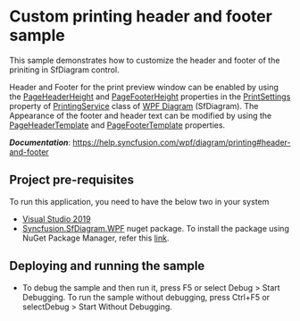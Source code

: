 # Custom printing header and footer sample

This sample demonstrates how to customize the header and footer of the priniting in SfDiagram control.

Header and Footer for the print preview window can be enabled by using the [PageHeaderHeight](https://help.syncfusion.com/cr/wpf/Syncfusion.Shared.Wpf~Syncfusion.Windows.Shared.Printing.PrintSettingsBase~PageHeaderHeight.html) and [PageFooterHeight](https://help.syncfusion.com/cr/wpf/Syncfusion.Shared.Wpf~Syncfusion.Windows.Shared.Printing.PrintSettingsBase~PageFooterHeight.html) properties in the [PrintSettings](https://help.syncfusion.com/cr/wpf/Syncfusion.SfDiagram.WPF~Syncfusion.UI.Xaml.Diagram.PrintingService~PrintSettings.html) property of [PrintingService](https://help.syncfusion.com/cr/wpf/Syncfusion.SfDiagram.WPF~Syncfusion.UI.Xaml.Diagram.PrintingService.html) class of [WPF Diagram](https://www.syncfusion.com/wpf-controls/diagram) (SfDiagram). The Appearance of the footer and header text can be modified by using the [PageHeaderTemplate](https://help.syncfusion.com/cr/wpf/Syncfusion.Shared.Wpf~Syncfusion.Windows.Shared.Printing.PrintSettingsBase~PageHeaderTemplate.html) and [PageFooterTemplate](https://help.syncfusion.com/cr/wpf/Syncfusion.Shared.Wpf~Syncfusion.Windows.Shared.Printing.PrintSettingsBase~PageFooterTemplate.html) properties.

__*Documentation*__: https://help.syncfusion.com/wpf/diagram/printing#header-and-footer

## Project pre-requisites

To run this application, you need to have the below two in your system

* [Visual Studio 2019](https://www.visualstudio.com/wpf-vs)
* [Syncfusion.SfDiagram.WPF](https://www.nuget.org/packages/Syncfusion.SfDiagram.WPF/) nuget package. To install the package using NuGet Package Manager, refer this [link](https://docs.microsoft.com/en-us/nuget/quickstart/install-and-use-a-package-in-visual-studio#nuget-package-manager).

## Deploying and running the sample

* To debug the sample and then run it, press F5 or select Debug > Start Debugging. To run the sample without debugging, press Ctrl+F5 or selectDebug > Start Without Debugging.
